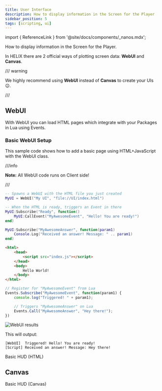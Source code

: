```yaml
---
title: User Interface
description: How to display information in the Screen for the Player
sidebar_position: 5
tags: [scripting, ui]
---
```



import { ReferenceLink } from '@site/docs/components/_nanos.mdx';

How to display information in the Screen for the Player.

In HELIX there are 2 official ways of plotting screen data: **WebUI** and **Canvas**.

/// warning

We highly recommend using **WebUI** instead of **Canvas** to create your UIs 😉.

///


## WebUI

With WebUI you can load HTML pages which integrate with your Packages in Lua using Events.

### Basic WebUI Setup

This sample code shows how to add a basic page using HTML+JavaScript with the WebUI class.

///info

**Note:** All WebUI code runs on Client side!

///

```lua title="Client/Index.lua"
-- Spawns a WebUI with the HTML file you just created
MyUI = WebUI("My UI", "file://UI/index.html")

-- When the HTML is ready, triggers an Event in there
MyUI:Subscribe("Ready", function()
    MyUI:CallEvent("MyAwesomeEvent", "Hello! You are ready!")
end)

MyUI:Subscribe("MyAwesomeAnswer", function(param1)
    Console.Log("Received an answer! Message: " .. param1)
end)
```

```html title="Client/UI/index.html"
<html>
    <head>
        <script src="index.js"></script>
    </head>
    <body>
        Hello World!
    </body>
</html>
```

```javascript title="Client/UI/index.js"
// Register for "MyAwesomeEvent" from Lua
Events.Subscribe("MyAwesomeEvent", function(param1) {
    console.log("Triggered! " + param1);

    // Triggers "MyAwesomeAnswer" on Lua
    Events.Call("MyAwesomeAnswer", "Hey there!");
})
```

![WebUI results](/img/docs/01_UserInterface.png)

This will output:

```text
[WebUI]  Triggered! Hello! You are ready!
[Script] Received an answer! Message: Hey there!
```

<ReferenceLink href="getting-started/code-examples/basic-hud-html">Basic HUD (HTML)</ReferenceLink>

## Canvas

<ReferenceLink href="getting-started/code-examples/basic-hud-canvas">Basic HUD (Canvas)</ReferenceLink>

